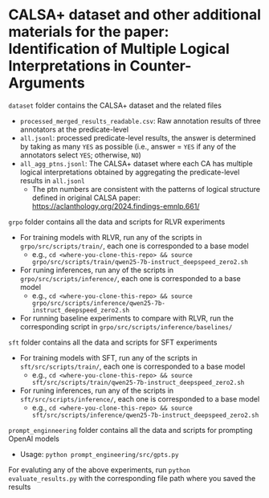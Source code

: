 # CALSA+ dataset and other additional materials for the paper: Identification of Multiple Logical Interpretations in Counter-Arguments

`dataset` folder contains the CALSA+ dataset and the related files

- `processed_merged_results_readable.csv`: Raw annotation results of three annotators at the predicate-level
- `all.jsonl`: processed predicate-level results, the answer is determined by taking as many `YES` as possible (i.e., answer = `YES` if any of the annotators select `YES`; otherwise, `NO`)
- `all_agg_ptns.jsonl`: The CALSA+ dataset where each CA has multiple logical interpretations obtained by aggregating the predicate-level results in `all.jsonl`
    - The ptn numbers are consistent with the patterns of logical structure defined in original CALSA paper: https://aclanthology.org/2024.findings-emnlp.661/

`grpo` folder contains all the data and scripts for RLVR experiments 

- For training models with RLVR, run any of the scripts in `grpo/src/scripts/train/`, each one is corresponded to a base model 
    - e.g., `cd <where-you-clone-this-repo> && source grpo/src/scripts/train/qwen25-7b-instruct_deepspeed_zero2.sh`
- For runing inferences, run any of the scripts in `grpo/src/scripts/inference/`, each one is corresponded to a base model 
    - e.g., `cd <where-you-clone-this-repo> && source grpo/src/scripts/inference/qwen25-7b-instruct_deepspeed_zero2.sh`
- For running baseline experiments to compare with RLVR, run the corresponding script in `grpo/src/scripts/inference/baselines/` 

`sft` folder contains all the data and scripts for SFT experiments 

- For training models with SFT, run any of the scripts in `sft/src/scripts/train/`, each one is corresponded to a base model 
    - e.g., `cd <where-you-clone-this-repo> && source sft/src/scripts/train/qwen25-7b-instruct_deepspeed_zero2.sh`
- For runing inferences, run any of the scripts in `sft/src/scripts/inference/`, each one is corresponded to a base model 
    - e.g., `cd <where-you-clone-this-repo> && source sft/src/scripts/inference/qwen25-7b-instruct_deepspeed_zero2.sh`

`prompt_enginneering` folder contains all the data and scripts for prompting OpenAI models

- Usage: `python prompt_engineering/src/gpts.py`

For evaluting any of the above experiments, run `python evaluate_results.py` with the corresponding file path where you saved the results
